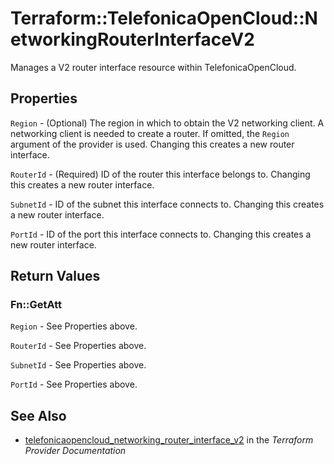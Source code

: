 # Terraform::TelefonicaOpenCloud::NetworkingRouterInterfaceV2

Manages a V2 router interface resource within TelefonicaOpenCloud.

## Properties

`Region` - (Optional) The region in which to obtain the V2 networking client.
A networking client is needed to create a router. If omitted, the
`Region` argument of the provider is used. Changing this creates a new
router interface.

`RouterId` - (Required) ID of the router this interface belongs to. Changing
this creates a new router interface.

`SubnetId` - ID of the subnet this interface connects to. Changing
this creates a new router interface.

`PortId` - ID of the port this interface connects to. Changing
this creates a new router interface.


## Return Values

### Fn::GetAtt

`Region` - See Properties above.

`RouterId` - See Properties above.

`SubnetId` - See Properties above.

`PortId` - See Properties above.

## See Also

* [telefonicaopencloud_networking_router_interface_v2](https://www.terraform.io/docs/providers/telefonicaopencloud/r/networking_router_interface_v2.html) in the _Terraform Provider Documentation_
